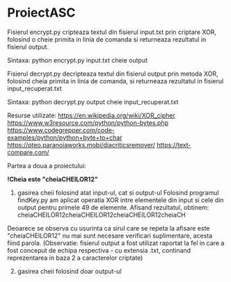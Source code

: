 # ProiectASC
Fisierul encrypt.py cripteaza textul din fisierul input.txt prin criptare XOR, folosind o cheie primita in linia de comanda si returneaza rezultatul in fisierul output.

Sintaxa: python encrypt.py input.txt cheie output

Fisierul decrypt.py decripteaza textul din fisierul output prin metoda XOR, folosind cheia primita in linia de comanda, si returneaza rezultatul in fisierul input_recuperat.txt

Sintaxa: python decrypt.py output cheie input_recuperat.txt

Resurse utilizate:
https://en.wikipedia.org/wiki/XOR_cipher
https://www.w3resource.com/python/python-bytes.php
https://www.codegrepper.com/code-examples/python/python+byte+to+char
https://pteo.paranoiaworks.mobi/diacriticsremover/
https://text-compare.com/


Partea a doua a proiectului:

**!Cheia este "cheiaCHEILOR12"**
1) gasirea cheii folosind atat input-ul, cat si output-ul
Folosind programul findKey.py am aplicat operatia XOR intre elementele din input si cele din output pentru primele 49 de elemente. Afisand rezultatul, obtinem: cheiaCHEILOR12cheiaCHEILOR12cheiaCHEILOR12cheiaCH

Deoarece se observa cu usurinta ca sirul care se repeta la afisare este "cheiaCHEILOR12" nu mai sunt necesare verificari suplimentare, acesta fiind parola.
(Observatie: fisierul output a fost utilizat raportat la fel in care a fost conceput de echipa respectiva - cu extensia .txt, continand reprezentarea in baza 2 a caracterelor criptate)

2) gasirea cheii folosind doar output-ul
